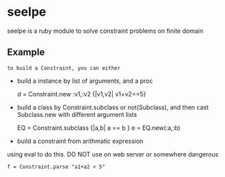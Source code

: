 # seelpe
seelpe is a ruby module to solve constraint problems on finite domain

## Example
    to build a Constraint, you can either

* build a instance by list of arguments, and a proc

    d = Constraint.new :v1,:v2 {|v1,v2| v1+v2==5}
* build a class by Constraint.subclass or not(Subclass), and then cast Subclass.new with different argument lists

    EQ = Constraint.subclass {|a,b| a == b }
    e = EQ.new(:a,:b)
* build a constraint from arithmatic expression

using eval to do this. DO NOT use on web server or somewhere dangerous

    f = Constraint.parse "a1+a2 < 5"
